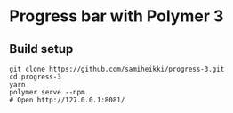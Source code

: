 # Progress bar with Polymer 3

## Build setup
    git clone https://github.com/samiheikki/progress-3.git
    cd progress-3
    yarn
    polymer serve --npm
    # Open http://127.0.0.1:8081/

